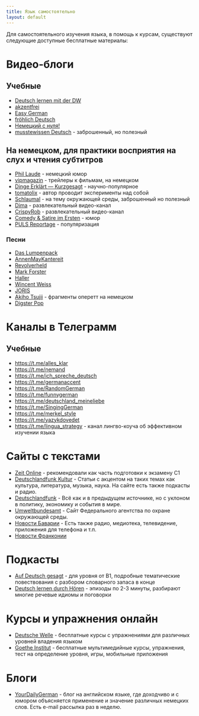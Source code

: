 ```yaml
---
title: Язык самостоятельно
layout: default
---
```


Для самостоятельного изучения языка, в помощь к курсам, существуют следующие доступные бесплатные материалы:

# Видео-блоги
## Учебные
* [Deutsch lernen mit der DW](https://www.youtube.com/channel/UCxUWIEL-USsiPak0Qy6_vVg)
* [akzentfrei](https://www.youtube.com/channel/UCULt74BL5BEakAftLMbPGvQ)
* [Easy German](https://www.youtube.com/channel/UCbxb2fqe9oNgglAoYqsYOtQ)
* [fröhlich Deutsch](https://www.youtube.com/channel/UCQNR5ZJ8fzyWPvsZGyAVORA)
* [Немецкий с нуля!](https://www.youtube.com/watch?v=vIjQDsbdiO8&list=PL4qV0jIs7Jaa9Z_QDD9S5YJ8QNtfEdMNw)
* [musstewissen Deutsch](https://www.youtube.com/channel/UCzOHLoNwbebvEkn7y6x-EWA) - заброшенный, но полезный
## На немецком, для практики восприятия на слух и чтения субтитров
* [Phil Laude](https://www.youtube.com/channel/UCwCpW0IbR0Z2WJryfENq7jw) - немецкий юмор
* [vipmagazin](https://www.youtube.com/user/vipmagazin) - трейлеры к фильмам, на немецком
* [Dinge Erklärt — Kurzgesagt](https://www.youtube.com/channel/UCwRH985XgMYXQ6NxXDo8npw) - научно-популярное
* [tomatolix](https://www.youtube.com/channel/UCNCktfoFAXtXnMlhjyc9SPA) - автор проводит эксперименты над собой
* [Schlaumal](https://www.youtube.com/channel/UCUxtY_KdoogRKp9b4ULGsHQ) - на тему окружающей среды, заброшенный но полезный
* [Dima](https://www.youtube.com/channel/UCFMXOlnLLOKl99KV8YfHk-Q) - развлекательный видео-канал
* [CrispyRob](https://www.youtube.com/channel/UCvGh4HT9ySBoURt0zSpC0Nw) - развлекательный видео-канал
* [Comedy & Satire im Ersten](https://www.youtube.com/channel/UCbaK85JuGlk6LXXEUM_QfiQ) - юмор
* [PULS Reportage](https://www.youtube.com/channel/UCBzai1GXVKDdVCrwlKZg_6Q) - популяризация
### Песни
* [Das Lumpenpack](https://www.youtube.com/channel/UCmpdi9l37fIJry3D3Z3qtgg)
* [AnnenMayKantereit](https://www.youtube.com/channel/UCheky_SBEExtbK_T0onuDwg)
* [Revolverheld](https://www.youtube.com/channel/UCDYeYQJ8EePArcKGne4ZGrA)
* [Mark Forster](https://www.youtube.com/user/markforstertv)
* [Haller](https://www.youtube.com/channel/UC_I72FLnB2ubZamEqkQE56A)
* [Wincent Weiss](https://www.youtube.com/user/WincentWeissMusic)
* [JORIS](https://www.youtube.com/channel/UC8cbnIyANak8W53NR034Y-g)
* [Akiho Tsujii](https://www.youtube.com/channel/UC__a6ZD84CD1ojMuDZAKCIA) - фрагменты оперетт на немецком
* [Digster Pop](https://www.youtube.com/channel/UCorI9V6adKvuIYE7ey9HPQQ)

# Каналы в Телеграмм
## Учебные
* https://t.me/alles_klar
* https://t.me/nemand
* https://t.me/ich_spreche_deutsch
* https://t.me/germanaccent
* https://t.me/RandomGerman
* https://t.me/funnygerman
* https://t.me/deutschland_meineliebe
* https://t.me/SingingGerman
* https://t.me/merkel_style
* https://t.me/yazykdovedet
* https://t.me/lingua_strategy - канал лингво-коуча об эффективном изучении языка

# Сайты с текстами
* [Zeit Online](https://www.zeit.de/index) - рекомендовали как часть подготовки к экзамену С1
* [Deutschlandfunk Kultur](https://www.deutschlandfunkkultur.de/) - Статьи с акцентом на таких темах как культура, литература, музыка, наука. На сайте есть также подкасты и радио. 
* [Deutschlandfunk](https://www.deutschlandfunk.de/) - Всё как и в предыдущем источнике, но с уклоном в политику, экономику и события в мире.
* [Umweltbundesamt](https://www.umweltbundesamt.de/) - Сайт Федерального агентства по охране окружающей среды.
* [Новости Баварии](https://www.br.de/index.html) - Есть также радио, медиотека, телевидение, приложения для телефона и т.п.
* [Новости Франконии](https://www.infranken.de/)

# Подкасты
* [Auf Deutsch gesagt](https://aufdeutschgesagt.libsyn.com/) - для уровня от B1, подробные тематические повествования с разбором словарного запаса в конце
* [Deutsch lernen durch Hören](https://www.einfachdeutschlernen.com/) - эпизоды по 2-3 минуты, разбирают многие речевые идиомы и поговорки

# Курсы и упражнения онлайн
* [Deutsche Welle](https://www.dw.com/ru/%D1%83%D1%87%D0%B8%D1%82%D1%8C-%D0%BD%D0%B5%D0%BC%D0%B5%D1%86%D0%BA%D0%B8%D0%B9/s-2559) - бесплатные курсы с упражнениями для различных уровней владения языком
* [Goethe Institut](https://www.goethe.de/de/spr/ueb.html) - бесплатные мультимедийные курсы, упражнения, тест на определение уровня, игры, мобильные приложения
# Блоги
* [YourDailyGerman](https://yourdailygerman.com/) - блог на английском языке, где доходчиво и с юмором объясняется применение и значение различных немецких слов. Есть e-mail рассылка раз в неделю.
